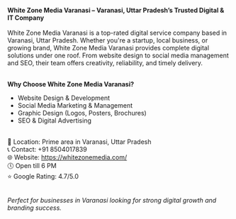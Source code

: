 <strong>White Zone Media Varanasi – Varanasi, Uttar Pradesh’s Trusted Digital & IT Company</strong><br><br>
White Zone Media Varanasi is a top-rated digital service company based in Varanasi, Uttar Pradesh. Whether you're a startup, local business, or growing brand, White Zone Media Varanasi provides complete digital solutions under one roof. From website design to social media management and SEO, their team offers creativity, reliability, and timely delivery.<br><br>

<b>Why Choose White Zone Media Varanasi?</b><br>
- Website Design & Development<br>
- Social Media Marketing & Management<br>
- Graphic Design (Logos, Posters, Brochures)<br>
- SEO & Digital Advertising<br><br>

📍 Location: Prime area in Varanasi, Uttar Pradesh<br>
📞 Contact: +91 8504017839<br>
🌐 Website: https://whitezonemedia.com/<br>
🕔 Open till 6 PM<br>
⭐ Google Rating: 4.7/5.0<br><br>

<em>Perfect for businesses in Varanasi looking for strong digital growth and branding success.</em><br>
